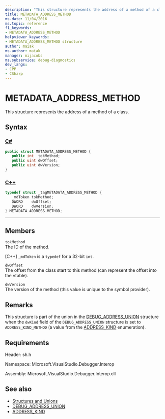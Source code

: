 ```yaml
---
description: "This structure represents the address of a method of a class."
title: METADATA_ADDRESS_METHOD
ms.date: 11/04/2016
ms.topic: reference
f1_keywords:
- METADATA_ADDRESS_METHOD
helpviewer_keywords:
- METADATA_ADDRESS_METHOD structure
author: maiak
ms.author: maiak
manager: mijacobs
ms.subservice: debug-diagnostics
dev_langs:
- CPP
- CSharp
---
```

# METADATA_ADDRESS_METHOD

This structure represents the address of a method of a class.

## Syntax

### [C#](#tab/csharp)
```csharp
public struct METADATA_ADDRESS_METHOD {
   public int  tokMethod;
   public uint dwOffset;
   public uint dwVersion;
}
```
### [C++](#tab/cpp)
```cpp
typedef struct _tagMETADATA_ADDRESS_METHOD {
   _mdToken tokMethod;
   DWORD    dwOffset;
   DWORD    dwVersion;
} METADATA_ADDRESS_METHOD;
```
---

## Members
 `tokMethod`\
 The ID of the method.

 [C++] `_mdToken` is a `typedef` for a 32-bit `int`.

 `dwOffset`\
 The offset from the class start to this method (can represent the offset into the vtable).

 `dwVersion`\
 The version of the method (this value is unique to the symbol provider).

## Remarks
 This structure is part of the union in the [DEBUG_ADDRESS_UNION](../../../extensibility/debugger/reference/debug-address-union.md) structure when the `dwKind` field of the `DEBUG_ADDRESS_UNION` structure is set to `ADDRESS_KIND_METHOD` (a value from the [ADDRESS_KIND](../../../extensibility/debugger/reference/address-kind.md) enumeration).

## Requirements
 Header: sh.h

 Namespace: Microsoft.VisualStudio.Debugger.Interop

 Assembly: Microsoft.VisualStudio.Debugger.Interop.dll

## See also
- [Structures and Unions](../../../extensibility/debugger/reference/structures-and-unions.md)
- [DEBUG_ADDRESS_UNION](../../../extensibility/debugger/reference/debug-address-union.md)
- [ADDRESS_KIND](../../../extensibility/debugger/reference/address-kind.md)
